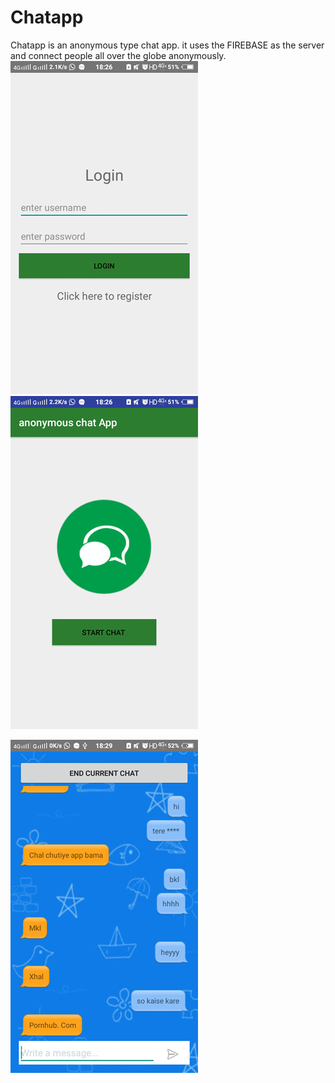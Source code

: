 # Chatapp
Chatapp is an anonymous type chat app. it uses the FIREBASE as the server and connect people all over the globe anonymously.
![alt tag](https://github.com/upeshsahu/Chatapp/blob/master/Screenshot_20180117_182614.jpg)               ![alt tag](https://github.com/upeshsahu/Chatapp/blob/master/Screenshot_20180117_182633.jpg)

![alt tag](https://github.com/upeshsahu/Chatapp/blob/master/Screenshot_20180117_182919.jpg)
